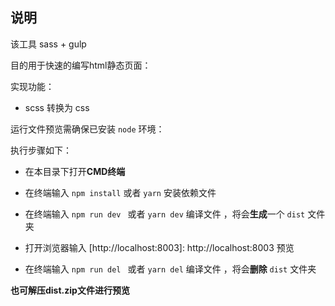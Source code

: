 ## 说明
该工具 sass + gulp

目的用于快速的编写html静态页面：

实现功能：

+ scss 转换为 css 

运行文件预览需确保已安装 `node` 环境：

执行步骤如下：

+ 在本目录下打开**CMD终端**

+ 在终端输入 `npm install`  或者 `yarn` 安装依赖文件

+ 在终端输入 `npm run dev ` 或者 `yarn dev` 编译文件 ，将会**生成**一个 `dist` 文件夹 

+ 打开浏览器输入 [http://localhost:8003]: http://localhost:8003 预览

+ 在终端输入 `npm run del ` 或者 `yarn del` 编译文件 ，将会**删除** `dist` 文件夹


**也可解压dist.zip文件进行预览**
